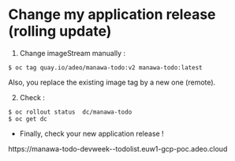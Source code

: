 # Change my application release (rolling update)


1. Change imageStream manually :
```
$ oc tag quay.io/adeo/manawa-todo:v2 manawa-todo:latest
```

Also, you replace the existing image tag by a new one (remote).


2. Check :
```
$ oc rollout status  dc/manawa-todo
$ oc get dc
```

* Finally, check your new application release !

https://manawa-todo-devweek-<LDAP>-todolist.euw1-gcp-poc.adeo.cloud



